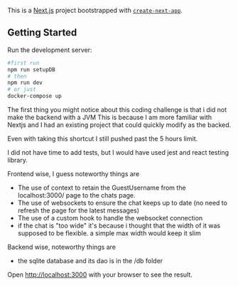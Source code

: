This is a [Next.js](https://nextjs.org/) project bootstrapped with [`create-next-app`](https://github.com/vercel/next.js/tree/canary/packages/create-next-app).

## Getting Started

Run the development server:

```bash
#first run
npm run setupDB
# then
npm run dev
# or just
docker-compose up
```

The first thing you might notice about this coding challenge is that i did not make the backend with a JVM
This is because I am more familiar with Nextjs and I had an existing project that could quickly modify as the backed.

Even with taking this shortcut I still pushed past the 5 hours limit.

I did not have time to add tests, but I would have used jest and react testing library.

Frontend wise, I guess noteworthy things are
* The use of context to retain the GuestUsername from the localhost:3000/ page to the chats page. 
* The use of websockets to ensure the chat keeps up to date (no need to refresh the page for the latest messages)
* The use of a custom hook to handle the websocket connection
* if the chat is "too wide" it's because i thought that the width of it was supposed to be flexible. 
a simple max width would keep it slim  

Backend wise, noteworthy things are
* the sqlite database and its dao is in the /db folder




Open [http://localhost:3000](http://localhost:3000) with your browser to see the result.
